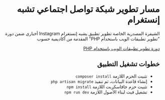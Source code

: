 <div dir="rtl">
<h1> مسار تطوير شبكة تواصل اجتماعي تشبه إنستغرام </h1>
<p>الشيفرة المصدرية الخاصة تطوير تطبيق يشبه إنستغرام Instagram أخباري ضمن دورة "تطوير تطبيقات الويب باستخدام PHP" المقدمة من أكاديمية حسوب</p>

<div>
<a href=https://academy.hsoub.com/learn/php-web-application-development/">دورة تطوير تطبيقات الويب باستخدام PHP</a>
</div>

<h2> خطوات تشغيل التطبيق </h2>
<ul>
<li>تثبيت الحزم اللازمة <code>composer install</code></li>
<li>إنشاء قاعدة البيانات، ثم تنفيذ <code>php artisan migrate</code></li>
<li>تثبيت حزم جافاسكربت اللازمة <code>npm install</code></li>
<li>تشغيل فيت لبناء الأصول اللازمة <code>npm run dev</code></li>
</ul>
</div>
